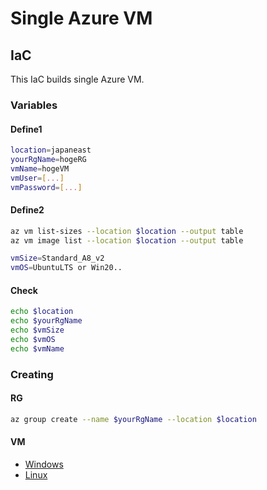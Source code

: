 # Single Azure VM

## IaC
This IaC builds single Azure VM.

### Variables


#### Define1
```Bash
location=japaneast
yourRgName=hogeRG
vmName=hogeVM
vmUser=[...]
vmPassword=[...]
```

#### Define2
```Bash
az vm list-sizes --location $location --output table
az vm image list --location $location --output table
```

```Bash
vmSize=Standard_A8_v2
vmOS=UbuntuLTS or Win20..
```

#### Check
```Bash
echo $location
echo $yourRgName
echo $vmSize
echo $vmOS
echo $vmName
```

### Creating

#### RG
```Bash
az group create --name $yourRgName --location $location
```

#### VM

- [Windows](./Windows.md)
- [Linux](./Linux.md)

